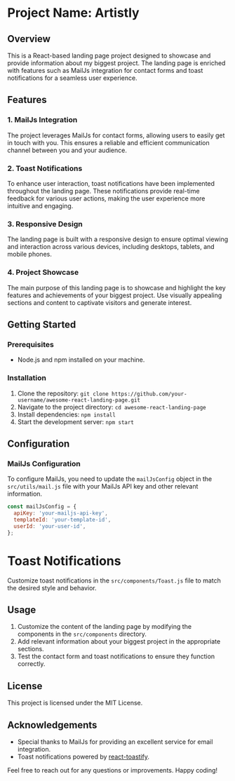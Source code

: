 # Project Name: Artistly

## Overview
This is a React-based landing page project designed to showcase and provide information about my biggest project. The landing page is enriched with features such as MailJs integration for contact forms and toast notifications for a seamless user experience.

## Features

### 1. MailJs Integration
The project leverages MailJs for contact forms, allowing users to easily get in touch with you. This ensures a reliable and efficient communication channel between you and your audience.

### 2. Toast Notifications
To enhance user interaction, toast notifications have been implemented throughout the landing page. These notifications provide real-time feedback for various user actions, making the user experience more intuitive and engaging.

### 3. Responsive Design
The landing page is built with a responsive design to ensure optimal viewing and interaction across various devices, including desktops, tablets, and mobile phones.

### 4. Project Showcase
The main purpose of this landing page is to showcase and highlight the key features and achievements of your biggest project. Use visually appealing sections and content to captivate visitors and generate interest.

## Getting Started

### Prerequisites
- Node.js and npm installed on your machine.

### Installation
1. Clone the repository: `git clone https://github.com/your-username/awesome-react-landing-page.git`
2. Navigate to the project directory: `cd awesome-react-landing-page`
3. Install dependencies: `npm install`
4. Start the development server: `npm start`

## Configuration

### MailJs Configuration
To configure MailJs, you need to update the `mailJsConfig` object in the `src/utils/mail.js` file with your MailJs API key and other relevant information.

```javascript
const mailJsConfig = {
  apiKey: 'your-mailjs-api-key',
  templateId: 'your-template-id',
  userId: 'your-user-id',
};
```
# Toast Notifications

Customize toast notifications in the `src/components/Toast.js` file to match the desired style and behavior.

## Usage
1. Customize the content of the landing page by modifying the components in the `src/components` directory.
2. Add relevant information about your biggest project in the appropriate sections.
3. Test the contact form and toast notifications to ensure they function correctly.

## License
This project is licensed under the MIT License.

## Acknowledgements
- Special thanks to MailJs for providing an excellent service for email integration.
- Toast notifications powered by [react-toastify](https://fkhadra.github.io/react-toastify/).

Feel free to reach out for any questions or improvements. Happy coding!
